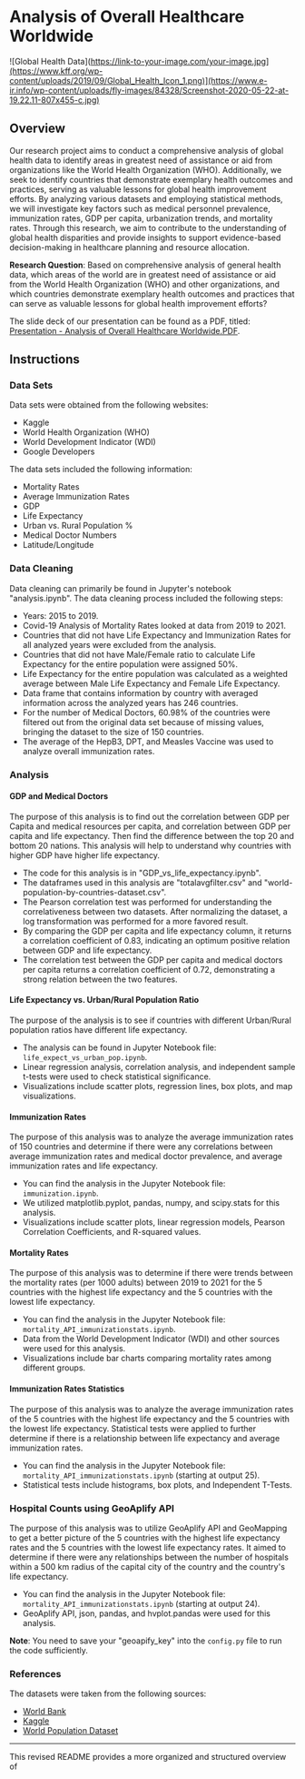# Analysis of Overall Healthcare Worldwide

![Global Health Data](https://link-to-your-image.com/your-image.jpg](https://www.kff.org/wp-content/uploads/2019/09/Global_Health_Icon_1.png)](https://www.e-ir.info/wp-content/uploads/fly-images/84328/Screenshot-2020-05-22-at-19.22.11-807x455-c.jpg)

## Overview

Our research project aims to conduct a comprehensive analysis of global health data to identify areas in greatest need of assistance or aid from organizations like the World Health Organization (WHO). Additionally, we seek to identify countries that demonstrate exemplary health outcomes and practices, serving as valuable lessons for global health improvement efforts. By analyzing various datasets and employing statistical methods, we will investigate key factors such as medical personnel prevalence, immunization rates, GDP per capita, urbanization trends, and mortality rates. Through this research, we aim to contribute to the understanding of global health disparities and provide insights to support evidence-based decision-making in healthcare planning and resource allocation.

**Research Question**: Based on comprehensive analysis of general health data, which areas of the world are in greatest need of assistance or aid from the World Health Organization (WHO) and other organizations, and which countries demonstrate exemplary health outcomes and practices that can serve as valuable lessons for global health improvement efforts?

The slide deck of our presentation can be found as a PDF, titled: [Presentation - Analysis of Overall Healthcare Worldwide.PDF](https://docs.google.com/presentation/d/1ocTOHkDrqGDJFO85Cjwz38St5kXDhVix88cvsFs2HfM/edit#slide=id.g252acccf8a5_0_18).

## Instructions

### Data Sets

Data sets were obtained from the following websites:
- Kaggle
- World Health Organization (WHO)
- World Development Indicator (WDI)
- Google Developers

The data sets included the following information:
- Mortality Rates
- Average Immunization Rates
- GDP
- Life Expectancy
- Urban vs. Rural Population %
- Medical Doctor Numbers
- Latitude/Longitude

### Data Cleaning

Data cleaning can primarily be found in Jupyter's notebook "analysis.ipynb". The data cleaning process included the following steps:
- Years: 2015 to 2019.
- Covid-19 Analysis of Mortality Rates looked at data from 2019 to 2021.
- Countries that did not have Life Expectancy and Immunization Rates for all analyzed years were excluded from the analysis.
- Countries that did not have Male/Female ratio to calculate Life Expectancy for the entire population were assigned 50%.
- Life Expectancy for the entire population was calculated as a weighted average between Male Life Expectancy and Female Life Expectancy.
- Data frame that contains information by country with averaged information across the analyzed years has 246 countries.
- For the number of Medical Doctors, 60.98% of the countries were filtered out from the original data set because of missing values, bringing the dataset to the size of 150 countries.
- The average of the HepB3, DPT, and Measles Vaccine was used to analyze overall immunization rates.

### Analysis

#### GDP and Medical Doctors

The purpose of this analysis is to find out the correlation between GDP per Capita and medical resources per capita, and correlation between GDP per capita and life expectancy. Then find the difference between the top 20 and bottom 20 nations. This analysis will help to understand why countries with higher GDP have higher life expectancy.

- The code for this analysis is in "GDP_vs_life_expectancy.ipynb".
- The dataframes used in this analysis are "totalavgfilter.csv" and "world-population-by-countries-dataset.csv".
- The Pearson correlation test was performed for understanding the correlativeness between two datasets. After normalizing the dataset, a log transformation was performed for a more favored result.
- By comparing the GDP per capita and life expectancy column, it returns a correlation coefficient of 0.83, indicating an optimum positive relation between GDP and life expectancy.
- The correlation test between the GDP per capita and medical doctors per capita returns a correlation coefficient of 0.72, demonstrating a strong relation between the two features.

#### Life Expectancy vs. Urban/Rural Population Ratio

The purpose of the analysis is to see if countries with different Urban/Rural population ratios have different life expectancy.

- The analysis can be found in Jupyter Notebook file: `life_expect_vs_urban_pop.ipynb`.
- Linear regression analysis, correlation analysis, and independent sample t-tests were used to check statistical significance.
- Visualizations include scatter plots, regression lines, box plots, and map visualizations.

#### Immunization Rates

The purpose of this analysis was to analyze the average immunization rates of 150 countries and determine if there were any correlations between average immunization rates and medical doctor prevalence, and average immunization rates and life expectancy.

- You can find the analysis in the Jupyter Notebook file: `immunization.ipynb`.
- We utilized matplotlib.pyplot, pandas, numpy, and scipy.stats for this analysis.
- Visualizations include scatter plots, linear regression models, Pearson Correlation Coefficients, and R-squared values.

#### Mortality Rates

The purpose of this analysis was to determine if there were trends between the mortality rates (per 1000 adults) between 2019 to 2021 for the 5 countries with the highest life expectancy and the 5 countries with the lowest life expectancy.

- You can find the analysis in the Jupyter Notebook file: `mortality_API_immunizationstats.ipynb`.
- Data from the World Development Indicator (WDI) and other sources were used for this analysis.
- Visualizations include bar charts comparing mortality rates among different groups.

#### Immunization Rates Statistics

The purpose of this analysis was to analyze the average immunization rates of the 5 countries with the highest life expectancy and the 5 countries with the lowest life expectancy. Statistical tests were applied to further determine if there is a relationship between life expectancy and average immunization rates.

- You can find the analysis in the Jupyter Notebook file: `mortality_API_immunizationstats.ipynb` (starting at output 25).
- Statistical tests include histograms, box plots, and Independent T-Tests.

### Hospital Counts using GeoAplify API

The purpose of this analysis was to utilize GeoAplify API and GeoMapping to get a better picture of the 5 countries with the highest life expectancy rates and the 5 countries with the lowest life expectancy rates. It aimed to determine if there were any relationships between the number of hospitals within a 500 km radius of the capital city of the country and the country's life expectancy.

- You can find the analysis in the Jupyter Notebook file: `mortality_API_immunizationstats.ipynb` (starting at output 24).
- GeoAplify API, json, pandas, and hvplot.pandas were used for this analysis.

**Note**: You need to save your "geoapify_key" into the `config.py` file to run the code sufficiently.

### References

The datasets were taken from the following sources:
- [World Bank](https://data.worldbank.org/indicator/SP.DYN.AMRT.FE)
- [Kaggle](https://www.kaggle.com/datasets/paultimothymooney/latitude-and-longitude-for-every-country-and-state)
- [World Population Dataset](https://www.kaggle.com/datasets/kiranshahi/life-expectancy-dataset?datasetId=1980580&sortBy=dateRun&tab=profile)

---

This revised README provides a more organized and structured overview of
